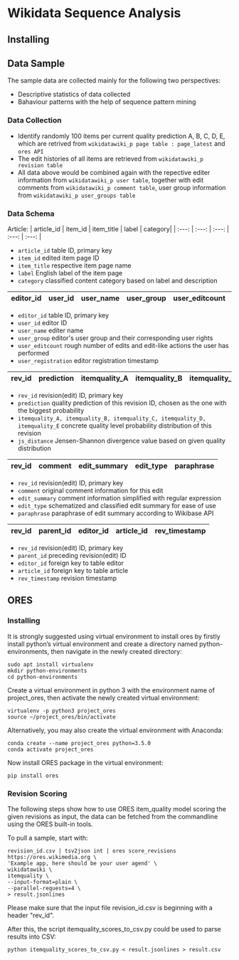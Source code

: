 # Wikidata Sequence Analysis

## Installing  

## Data Sample

The sample data are collected mainly for the following two perspectives: 

* Descriptive statistics of data collected
* Bahaviour patterns with the help of sequence pattern mining

### Data Collection 
* Identify randomly 100 items per current quality prediction A, B, C, D, E, which are retrived from ```wikidatawiki_p page table : page_latest``` and ```ores API```
* The edit histories of all items are retrieved from ```wikidatawiki_p revision table```
* All data above would be combined again with the repective editer information from ```wikidatawiki_p user table```, together with edit comments from ```wikidatawiki_p comment table```, user group information from ```wikidatawiki_p user_groups table```

### Data Schema
 Article: | article_id | item_id | item_title | label | category|
          | :---: | :---: | :---: | :---: | :---: |

* ```article_id``` table ID, primary key
* ```item_id``` edited item page ID
* ```item_title``` respective item page name 
* ```label``` English label of the item page
* ```category``` classified content category based on label and description

| editor_id | user_id | user_name | user_group | user_editcount | user_registration |
| :---: | :---: | :---: | :---: | :---: | :---: |

* ```editor_id```  table ID, primary key
* ```user_id```  editor ID
* ```user_name``` editer name 
* ```user_group``` editor's user group and their corresponding user rights
* ```user_editcount``` rough number of edits and edit-like actions the user has performed
* ```user_registration``` editor registration timestamp

| rev_id | prediction | itemquality_A | itemquality_B | itemquality_C | itemquality_D | itemquality_E |js_distance |
| :---: | :---: | :---: | :---: | :---: | :---: | :---: |  :---: |

* ```rev_id```  revision(edit) ID, primary key
* ```prediction``` quality prediction of this revision ID, chosen as the one with the biggest probability 
* ```itemquality_A, itemquality_B, itemquality_C, itemquality_D, itemquality_E``` concrete quality level probability distribution of this revision
* ```js_distance``` Jensen-Shannon divergence value based on given quality distribution

| rev_id | comment| edit_summary | edit_type | paraphrase |
| :---: | :---: | :---: | :---: | :---: | 

* ```rev_id``` revision(edit) ID, primary key
* ```comment```  original comment information for this edit
* ```edit_summary```  comment information simplified with regular expression
* ```edit_type```  schematized and classified edit summary for ease of use
* ```paraphrase```  paraphrase of edit summary according to Wikibase API 

| rev_id | parent_id | editor_id | article_id | rev_timestamp |
| :---: | :---: | :---: | :---: | :---: | 

* ```rev_id```  revision(edit) ID, primary key
* ```parent_id```  preceding revision(edit) ID
* ```editor_id```  foreign key to table editor 
* ```article_id```  foreign key to table article
* ```rev_timestamp``` revision timestamp

## ORES

### Installing
It is strongly suggested using virtual environment to install ores by firstly install python’s virtual environment and create a directory named python-environments, then navigate in the newly created directory:
```
sudo apt install virtualenv
mkdir python-environments
cd python-environments
```
Create a virtual environment in python 3 with the environment name of project_ores, then activate the newly created virtual environment:
```
virtualenv -p python3 project_ores
source ~/project_ores/bin/activate
```
Alternatively, you may also create the virtual environment with Anaconda:
```
conda create --name project_ores python=3.5.0
conda activate project_ores
```
Now install ORES package in the virtual environment:
```
pip install ores
```

### Revision Scoring 
The following steps show how to use ORES item_quality model scoring the given revisions as input, the data can be fetched from the commandline using the ORES built-in tools.

To pull a sample, start with:
```
revision_id.csv | tsv2json int | ores score_revisions https://ores.wikimedia.org \
'Example app, here should be your user agend' \
wikidatawiki \
itemquality \
--input-format=plain \
--parallel-requests=4 \
> result.jsonlines
```
Please make sure that the input file revision_id.csv is beginning with a header "rev_id". 

After this, the script itemquality_scores_to_csv.py could be used to parse results into CSV:
```
python itemquality_scores_to_csv.py < result.jsonlines > result.csv
```
